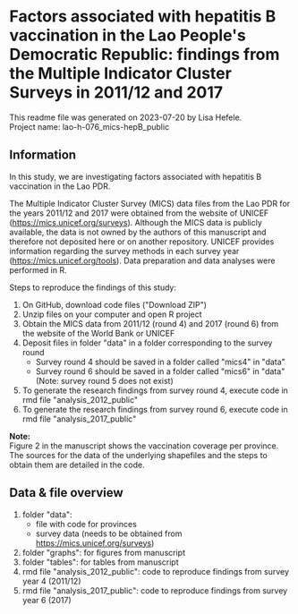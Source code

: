 # Factors associated with hepatitis B vaccination in the Lao People's Democratic Republic: findings from the Multiple Indicator Cluster Surveys in 2011/12 and 2017

<p>This readme file was generated on 2023-07-20 by Lisa Hefele.<br>
Project name: lao-h-076_mics-hepB_public <br>


## Information<br>

In this study, we are investigating factors associated with hepatitis B vaccination in the Lao PDR.<br>

The Multiple Indicator Cluster Survey (MICS) data files from the Lao PDR for the years 2011/12 and 2017 were obtained from the website of UNICEF (https://mics.unicef.org/surveys). Although the MICS data is publicly available, the data is not owned by the authors of this manuscript and therefore not deposited here or on another repository. UNICEF provides information regarding the survey methods in each survey year (https://mics.unicef.org/tools). Data preparation and data analyses were performed in R. <br>


Steps to reproduce the findings of this study:
1. On GitHub, download code files ("Download ZIP")
2. Unzip files on your computer and open R project
3. Obtain the MICS data from 2011/12 (round 4) and 2017 (round 6) from the website of the World Bank or UNICEF
4. Deposit files in folder "data" in a folder corresponding to the survey round
    + Survey round 4 should be saved in a folder called "mics4" in "data"
    + Survey round 6 should be saved in a folder called "mics6" in "data" (Note: survey round 5 does not exist)
5. To generate the research findings from survey round 4, execute code in rmd file "analysis_2012_public"
6. To generate the research findings from survey round 6, execute code in rmd file "analysis_2017_public"

**Note:** <br>
Figure 2 in the manuscript shows the vaccination coverage per province. The sources for the data of the underlying shapefiles and the steps to obtain them are detailed in the code.





## Data & file overview<br>
1. folder "data":
   - file with code for provinces
   - survey data (needs to be obtained from https://mics.unicef.org/surveys)
3. folder "graphs": for figures from manuscript
4. folder "tables": for tables from manuscript
5. rmd file "analysis_2012_public": code to reproduce findings from survey year 4 (2011/12)
6. rmd file "analysis_2017_public": code to reproduce findings from survey year 6 (2017)
